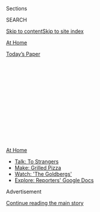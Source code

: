 <div id="app">

<div>

<div>

<div>

<div class="NYTAppHideMasthead css-1q2w90k e1suatyy0">

<div class="section css-ui9rw0 e1suatyy2">

<div class="css-eph4ug er09x8g0">

<div class="css-6n7j50">

</div>

<span class="css-1dv1kvn">Sections</span>

<div class="css-10488qs">

<span class="css-1dv1kvn">SEARCH</span>

</div>

[Skip to content](#site-content)[Skip to site index](#site-index)

</div>

<div id="masthead-section-label" class="css-1wr3we4 eaxe0e00">

[At
Home](https://www.nytimes3xbfgragh.onion/spotlight/at-home)

</div>

<div class="css-10698na e1huz5gh0">

</div>

</div>

<div id="masthead-bar-one" class="section hasLinks css-15hmgas e1csuq9d3">

<div class="css-uqyvli e1csuq9d0">

</div>

<div class="css-1uqjmks e1csuq9d1">

</div>

<div class="css-9e9ivx">

[](https://myaccount.nytimes3xbfgragh.onion/auth/login?response_type=cookie&client_id=vi)

</div>

<div class="css-1bvtpon e1csuq9d2">

[Today’s
Paper](https://www.nytimes3xbfgragh.onion/section/todayspaper)

</div>

</div>

</div>

</div>

<div data-aria-hidden="false">

<div id="site-content" data-role="main">

<div>

<div class="css-1aor85t" style="opacity:0.000000001;z-index:-1;visibility:hidden">

<div class="css-1hqnpie">

<div class="css-epjblv">

<span class="css-17xtcya">[At
Home](/spotlight/at-home)</span><span class="css-x15j1o">|</span><span class="css-fwqvlz">How
to Stay Safer on Mass
Transit</span>

</div>

<div class="css-k008qs">

<div class="css-1iwv8en">

<span class="css-18z7m18"></span>

<div>

</div>

</div>

<span class="css-1n6z4y">https://nyti.ms/30k8YP9</span>

<div class="css-1705lsu">

<div class="css-4xjgmj">

<div class="css-4skfbu" data-role="toolbar" data-aria-label="Social Media Share buttons, Save button, and Comments Panel with current comment count" data-testid="share-tools">

  - 
  - 
  - 
  - 
    
    <div class="css-6n7j50">
    
    </div>

  - 

</div>

</div>

</div>

</div>

</div>

</div>

<div id="NYT_TOP_BANNER_REGION" class="css-13pd83m">

<div>

<div id="maps-athome-menu" class="section interactive-content interactive-size-medium css-1edisqu">

<div class="css-17ih8de interactive-body">

<div class="at-home-nav__innerContainer">

<div class="at-home-nav__title">

[At
Home](https://www.nytimes3xbfgragh.onion/spotlight/at-home?action=click&pgtype=Article&state=default&region=TOP_BANNER&context=at_home_menu)

</div>

  - [Talk: To
    Strangers](https://www.nytimes3xbfgragh.onion/2020/08/03/well/family/the-benefits-of-talking-to-strangers.html?action=click&pgtype=Article&state=default&region=TOP_BANNER&context=at_home_menu)
  - [Make: Grilled
    Pizza](https://www.nytimes3xbfgragh.onion/2020/08/01/at-home/coronavirus-make-pizza-on-a-grill.html?action=click&pgtype=Article&state=default&region=TOP_BANNER&context=at_home_menu)
  - [Watch: 'The
    Goldbergs'](https://www.nytimes3xbfgragh.onion/2020/07/31/arts/television/goldbergs-abc-stream.html?action=click&pgtype=Article&state=default&region=TOP_BANNER&context=at_home_menu)
  - [Explore: Reporters' Google
    Docs](https://www.nytimes3xbfgragh.onion/interactive/2020/at-home/even-more-reporters-editors-diaries-lists-recommendations.html?action=click&pgtype=Article&state=default&region=TOP_BANNER&context=at_home_menu)

</div>

</div>

</div>

</div>

</div>

<div id="top-wrapper" class="css-1sy8kpn">

<div id="top-slug" class="css-l9onyx">

Advertisement

</div>

[Continue reading the main
story](#after-top)

<div class="ad top-wrapper" style="text-align:center;height:100%;display:block;min-height:250px">

<div id="top" class="place-ad" data-position="top" data-size-key="top">

</div>

</div>

<div id="after-top">

</div>

</div>

<div>

<div id="sponsor-wrapper" class="css-1hyfx7x">

<div id="sponsor-slug" class="css-19vbshk">

Supported by

</div>

[Continue reading the main
story](#after-sponsor)

<div id="sponsor" class="ad sponsor-wrapper" style="text-align:center;height:100%;display:block">

</div>

<div id="after-sponsor">

</div>

</div>

<div class="css-186x18t">

</div>

<div class="css-1vkm6nb ehdk2mb0">

# How to Stay Safer on Mass Transit

</div>

Timing your trip strategically, using contactless payments and not
eating onboard are some of the things to keep in
mind.

<div class="css-79elbk" data-testid="photoviewer-wrapper">

<div class="css-z3e15g" data-testid="photoviewer-wrapper-hidden">

</div>

<div class="css-1a48zt4 ehw59r15" data-testid="photoviewer-children">

![<span class="css-cnj6d5 e1z0qqy90" itemprop="copyrightHolder"><span class="css-1ly73wi e1tej78p0">Credit...</span><span><span>Mark
Wickens for The New York
Times</span></span></span>](https://static01.graylady3jvrrxbe.onion/images/2020/07/31/multimedia/31ah-transportation1/31ah-transportation1-articleLarge.jpg?quality=75&auto=webp&disable=upscale)

</div>

</div>

<div class="css-18e8msd">

<div class="css-vp77d3 epjyd6m0">

<div class="css-1baulvz">

By [<span class="css-1baulvz last-byline" itemprop="name">Katherine
Cusumano</span>](https://www.nytimes3xbfgragh.onion/by/katherine-cusumano)

</div>

</div>

  - 
    
    <div class="css-ld3wwf e16638kd2">
    
    Published Aug. 1, 2020Updated Aug. 3,
    2020
    
    </div>

  - 
    
    <div class="css-4xjgmj">
    
    <div class="css-pvvomx" data-role="toolbar" data-aria-label="Social Media Share buttons, Save button, and Comments Panel with current comment count" data-testid="share-tools">
    
      - 
      - 
      - 
      - 
        
        <div class="css-6n7j50">
        
        </div>
    
      - 
    
    </div>
    
    </div>

</div>

</div>

<div class="section meteredContent css-1r7ky0e" name="articleBody" itemprop="articleBody">

<div class="css-1fanzo5 StoryBodyCompanionColumn">

<div class="css-53u6y8">

In cities across the country, ridership on public transportation has
dropped precipitously as people have stayed home to help prevent the
spread of the coronavirus. But for some, continuing to take mass transit
was never optional. Many essential workers who cannot work remotely or
don’t drive have continued to ride buses, trains and ferries; they are
disproportionately people of color and the earners of lower incomes.

“The pandemic itself has changed the profile of who’s using the services
and what they’re using them for,” said Brian Taylor, a professor of
urban planning and public policy at the University of California, Los
Angeles. “It is mostly riders without other options who are coming back
to public transit so far” — that is, if they ever stopped riding. (The
school’s Institute of Transportation Studies, which Dr. Taylor directs,
is studying the effects of the pandemic on transportation, including on
public transit ridership, operations and finance.)

In some areas, ridership is now rebounding as businesses and workplaces
reopen: Last week in New York, subway ridership [was down
by](https://new.mta.info/coronavirus/ridership) 70 to 80 percent — but
that’s compared with as much as 93 percent in April. And thanks to the
Metropolitan Transportation Authority’s new cleaning protocols (and
suspended service between 1 a.m. and 5 a.m. for sanitizing), the trains
sparkle.

“At the beginning, they were thought of as sort of virus trains,” said
Sarah M. Kaufman, the associate director of the Rudin Center for
Transportation at New York University. That has been largely disproved;
in Paris and Tokyo, for example, the cities’ crowded trains have not
been linked to outbreak clusters. (Transit workers, though, have
suffered a steep toll: In New York, 131 M.T.A. workers
[have](https://www.nytimes3xbfgragh.onion/interactive/2020/07/26/nyregion/nyc-covid-19-mta-transit-workers.html)
died and more than 4,000 have tested positive for the virus. Some
employees [have
cited](https://www.nytimes3xbfgragh.onion/2020/04/08/nyregion/coronavirus-nyc-mta-subway.html)
a lack of widespread mask-wearing and social distancing early in the
pandemic.)

</div>

</div>

<div class="css-1fanzo5 StoryBodyCompanionColumn">

<div class="css-53u6y8">

So as traffic picks up again, on the streets and underground, what are
the best strategies to stay safe while commuting and making essential
trips? Here, a few experts weigh in.

### Choose your method wisely.

If you plan to go somewhere, evaluate which means of transportation
poses the least risk to yourself and others. “The more that you can be
in open air and the farther you can be from other people and the less
likely that other people will be without a mask is the safest way to
go,” said Robyn Gershon, a professor of epidemiology at New York
University focused on occupational and environmental safety. Dr. Gershon
and a team of scientists are working with TWU Local 100, a transit union
in New York that represents roughly 46,000 bus and subway workers, to
study the impact of the outbreak on its members.

Take into account how long you’ll be waiting for your chosen vessel to
arrive, she explained, and whether the terminal or station is inside or
outside. You could get to the ferry dock early, for instance, to ensure
that you get a seat on the upper deck in the open air; even inside,
there’s probably ample air circulation and space to [spread
out](https://twitter.com/vinbarone/status/1270470612071440386). If
you’re riding the bus, try to sit near a window, and keep it open.
Don’t do this on the subway, though: New York’s underground tunnels
are “full of steel dust and asbestos,” Ms. Kaufman explained. Choose the
escalator or stairs over the elevator if you can.

Or travel by bicycle. The use of bike-share programs in New York and
Chicago has
[ballooned](https://www.nytimes3xbfgragh.onion/2020/03/14/nyregion/coronavirus-nyc-bike-commute.html);
by June, Citi Bike had nearly [180,000 active
users](https://d21xlh2maitm24.cloudfront.net/nyc/June-2020-Citi-Bike-Monthly-Report.pdf?mtime=20200722104600)
— across Manhattan, Brooklyn, Queens, the Bronx and Jersey City — and
bikes became [difficult to
buy](https://www.nytimes3xbfgragh.onion/2020/05/18/nyregion/bike-shortage-coronavirus.html)
throughout the country. “My bike has been getting a lot more miles than
it ever has before,” said Dr. Mirna Mohanraj, a pulmonary and critical
care specialist at Mount Sinai Morningside, who has been riding all over
Manhattan, including some morning trips to Central Park, and into the
Bronx and Brooklyn.

</div>

</div>

<div class="css-1fanzo5 StoryBodyCompanionColumn">

<div class="css-53u6y8">

Most important, “if anyone has any symptoms or thinks they’re sick, they
should not take public transportation,” said Dr. Georges Benjamin, the
executive director of the American Public Health Association. Instead,
they should stay home and get in touch with their
doctor.

</div>

</div>

<div class="css-79elbk" data-testid="photoviewer-wrapper">

<div class="css-z3e15g" data-testid="photoviewer-wrapper-hidden">

</div>

<div class="css-1a48zt4 ehw59r15" data-testid="photoviewer-children">

![<span class="css-cnj6d5 e1z0qqy90" itemprop="copyrightHolder"><span class="css-1ly73wi e1tej78p0">Credit...</span><span>Marc
A.
Hermann/MTA</span></span>](https://static01.graylady3jvrrxbe.onion/images/2020/07/31/multimedia/31ah-transportation2/31ah-transportation2-articleLarge.jpg?quality=75&auto=webp&disable=upscale)

</div>

</div>

<div class="css-1fanzo5 StoryBodyCompanionColumn">

<div class="css-53u6y8">

### Pack well, but don’t overdo it.

Don’t leave home without a bottle of hand sanitizer that’s at least 60
percent alcohol and disinfectant wipes to clean your phone, which is a
germ magnet. And anytime you’re in close quarters with other people,
wear your mask, which “protects you from them and them from you,” Dr.
Benjamin said.

Some transportation agencies have made this easier by installing
sanitizer dispensers and offering masks. In San Francisco, Bay Area
Rapid Transit agents have distributed masks to riders [at stations
across the city](https://twitter.com/SFBART/status/1280632009560174592),
and in Portland, Ore., mask dispensers have been added to TriMet buses
and trains. The M.T.A. recently formed a volunteer “mask force” — clad
in unmissable yellow shirts — who roam the subways and buses handing out
free masks.

Don’t bring more than necessary: More than ever, Dr. Gershon said, you
don’t want to leave your bag sitting on the floor, saddling you with yet
another thing you should disinfect.

### Be strategic about your timing.

In Boston, the Massachusetts Bay Transportation Authority has
[introduced](https://www.mbta.com/projects/crowding-information-riders)
a real-time congestion tracker for more than 30 bus lines, with a simple
taxonomy (“not crowded,” “some crowding,” “crowded”), in an effort to
help riders make informed decisions about their travel times. The M.T.A.
is putting in effect a similar program:
[Onbuses](http://www.mta.info/press-release/nyc-transit/mta-announces-new-real-time-bus-ridership-tracker-web-and-app-0),
sensors count the number of passengers, which is then communicated to
potential riders through the agency’s app.

Regardless of whether your local transit network makes such data
available, you can attempt to avoid typically crowded times. Find out if
your employer will allow for more flexible hours so you can circumvent,
and not contribute to, the rush-hour crush. (During the 1918 flu
pandemic, the health commissioner
[directed](https://www.reuters.com/article/us-health-coronavirus-usa-subway/as-in-1918-new-york-may-use-staggered-work-hours-to-keep-subway-safe-idUSKBN22W1D2)
New York businesses to stagger commutes by just 15 minutes to reduce
crowds on transit and at office buildings.)

Continue to work remotely if you can to reduce crowding for essential
workers and others who are obligated to commute. And if you’re planning
to take public transit to run errands or socialize, or for any other
nonwork-related purpose, travel during off-peak
hours.

</div>

</div>

<div class="css-79elbk" data-testid="photoviewer-wrapper">

<div class="css-z3e15g" data-testid="photoviewer-wrapper-hidden">

</div>

<div class="css-1a48zt4 ehw59r15" data-testid="photoviewer-children">

<div class="css-1xdhyk6 erfvjey0">

<span class="css-1ly73wi e1tej78p0">Image</span>

<div class="css-zjzyr8">

<div data-testid="lazyimage-container" style="height:257.77777777777777px">

</div>

</div>

</div>

<span class="css-cnj6d5 e1z0qqy90" itemprop="copyrightHolder"><span class="css-1ly73wi e1tej78p0">Credit...</span><span>Mark
Wickens for The New York Times</span></span>

</div>

</div>

<div class="css-1fanzo5 StoryBodyCompanionColumn">

<div class="css-53u6y8">

### Avoid touching communal surfaces.

Keep your hands off the subway poles and rails to the ferry deck or onto
the bus. Don’t touch the turnstile as you move through it; stay away
from touch screens, keypads and elevator buttons. Make contactless
payments if they’re offered, and skip the paper tickets.

Though surface contamination is
[not](https://www.nytimes3xbfgragh.onion/2020/05/22/health/cdc-coronavirus-touching-surfaces.html)
the main way people contract Covid-19, Dr. Benjamin nevertheless
recommended washing your hands before departing on your journey and
again upon reaching your destination, in addition to sanitizing
frequently throughout. Think, too, about skipping the gloves, which can
pick up germs on one surface and spread them to another.

### Follow the directions.

Take note of the decals on the floor and signs you may see shepherding
you through the station, an effort by some operators — like the Chicago
Transit Authority — to reduce the number of people crossing paths and
decrease crowding. Riders should be “spreading ourselves out still so
we’re not packed in like sardines,” as Dr. Gershon put it, including
spacing out along the subway platform.

If you’re driving onto the ferry, the Washington State Department of
Transportation, which manages the largest ferry system in the United
States, recommends remaining in your car for the duration of your trip.
And if you’re boarding the bus, enter from the rear, to avoid shedding
respiratory droplets on the driver and other passengers. Many bus
systems, including those in Philadelphia and Minneapolis, have been
encouraging passengers to enter from the back for that precise reason.

### Don’t eat, and keep the volume down.

It might already be an unspoken norm on public transit, but it’s a good
public health practice, too: Don’t eat onboard, as eating can carry
particles from a surface to your face. “Once you’ve gotten into a public
setting, no matter how well sanitized you are, we’re touching things,”
Dr. Mohanraj said. “You’re risking putting whatever’s on your hand in
contact with your mouth, your nose, your eyes.” Besides, you’d have to
take off your mask.

Avoid extensive conversations, too; talking, and singing, sprays
aerosolized droplets that can carry virus particles. [In
Tokyo](https://www.sciencemag.org/news/2020/05/japan-ends-its-covid-19-state-emergency),
many riders were already accustomed to wearing masks and rarely talking;
these practices became universal with the pandemic’s onset.

</div>

</div>

<div class="css-1fanzo5 StoryBodyCompanionColumn">

<div class="css-53u6y8">

And most of all, respect your transit operator. Bus drivers, for
example, have been verbally and physically assaulted for enforcing mask
rules. “It’s just unconscionable,” Dr. Gershon said. “Nobody should have
to be afraid to go to work.”

</div>

</div>

<div>

</div>

</div>

<div>

</div>

<div>

</div>

<div>

</div>

<div>

<div id="bottom-wrapper" class="css-1ede5it">

<div id="bottom-slug" class="css-l9onyx">

Advertisement

</div>

[Continue reading the main
story](#after-bottom)

<div id="bottom" class="ad bottom-wrapper" style="text-align:center;height:100%;display:block;min-height:90px">

</div>

<div id="after-bottom">

</div>

</div>

</div>

</div>

</div>

## Site Index

<div>

</div>

## Site Information Navigation

  - [© <span>2020</span> <span>The New York Times
    Company</span>](https://help.nytimes3xbfgragh.onion/hc/en-us/articles/115014792127-Copyright-notice)

<!-- end list -->

  - [NYTCo](https://www.nytco.com/)
  - [Contact
    Us](https://help.nytimes3xbfgragh.onion/hc/en-us/articles/115015385887-Contact-Us)
  - [Work with us](https://www.nytco.com/careers/)
  - [Advertise](https://nytmediakit.com/)
  - [T Brand Studio](http://www.tbrandstudio.com/)
  - [Your Ad
    Choices](https://www.nytimes3xbfgragh.onion/privacy/cookie-policy#how-do-i-manage-trackers)
  - [Privacy](https://www.nytimes3xbfgragh.onion/privacy)
  - [Terms of
    Service](https://help.nytimes3xbfgragh.onion/hc/en-us/articles/115014893428-Terms-of-service)
  - [Terms of
    Sale](https://help.nytimes3xbfgragh.onion/hc/en-us/articles/115014893968-Terms-of-sale)
  - [Site
    Map](https://spiderbites.nytimes3xbfgragh.onion)
  - [Help](https://help.nytimes3xbfgragh.onion/hc/en-us)
  - [Subscriptions](https://www.nytimes3xbfgragh.onion/subscription?campaignId=37WXW)

</div>

</div>

</div>

</div>
